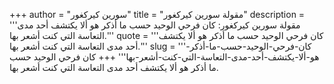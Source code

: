 +++
author = "سورين كيركغور"
title = "مقولة سورين كيركغور"
description = '''مقولة سورين كيركغور: كان فرحي الوحيد حسب ما أذكر هو ألا يكتشف أحد مدى التعاسة التي كنت أشعر بها.'''
quote = '''كان فرحي الوحيد حسب ما أذكر هو ألا يكتشف أحد مدى التعاسة التي كنت أشعر بها.'''
slug = '''كان-فرحي-الوحيد-حسب-ما-أذكر-هو-ألا-يكتشف-أحد-مدى-التعاسة-التي-كنت-أشعر-بها'''
+++
كان فرحي الوحيد حسب ما أذكر هو ألا يكتشف أحد مدى التعاسة التي كنت أشعر بها.
